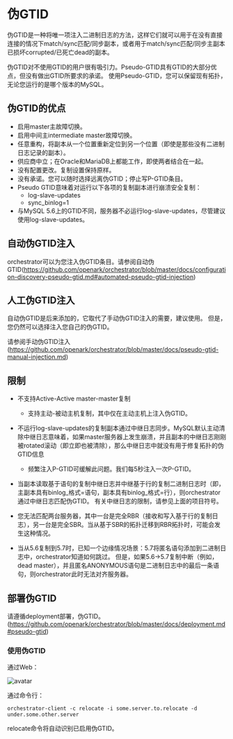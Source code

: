 # 伪GTID

伪GTID是一种将唯一项注入二进制日志的方法，这样它们就可以用于在没有直接连接的情况下match/sync匹配/同步副本，或者用于match/sync匹配/同步主副本已损坏corrupted/已死亡dead的副本。

伪GTID对不使用GTID的用户很有吸引力。Pseudo-GTID具有GTID的大部分优点，但没有做出GTID所要求的承诺。
使用Pseudo-GTID，您可以保留现有拓扑，无论您运行的是哪个版本的MySQL。

## 伪GTID的优点

* 启用master主故障切换。
* 启用中间主intermediate master故障切换。
* 任意重构，将副本从一个位置重新定位到另一个位置（即使是那些没有二进制日志记录的副本）。
* 供应商中立；在Oracle和MariaDB上都能工作，即使两者结合在一起。
* 没有配置更改。复制设置保持原样。
* 没有承诺。您可以随时选择远离伪GTID；停止写P-GTID条目。
* Pseudo GTID意味着对运行以下各项的复制副本进行崩溃安全复制：
    * log-slave-updates
    * sync_binlog=1
* 与MySQL 5.6上的GTID不同，服务器不必运行log-slave-updates，尽管建议使用log-slave-updates。

## 自动伪GTID注入

orchestrator可以为您注入伪GTID条目。请参阅自动伪GTID(https://github.com/openark/orchestrator/blob/master/docs/configuration-discovery-pseudo-gtid.md#automated-pseudo-gtid-injection)

## 人工伪GTID注入

自动伪GTID是后来添加的，它取代了手动伪GTID注入的需要，建议使用。
但是，您仍然可以选择注入您自己的伪GTID。

请参阅手动伪GTID注入(https://github.com/openark/orchestrator/blob/master/docs/pseudo-gtid-manual-injection.md)

## 限制

* 不支持Active-Active master-master复制
    * 支持主动-被动主机复制，其中仅在主动主机上注入伪GTID。

* 不运行log-slave-updates的复制副本通过中继日志同步。MySQL默认主动清除中继日志意味着，如果master服务器上发生崩溃，并且副本的中继日志刚刚被rotated滚动（即立即也被清除），那么中继日志中就没有用于修复拓扑的伪GTID信息
    * 频繁注入P-GTID可缓解此问题。我们每5秒注入一次P-GTID。

* 当副本读取基于语句的复制中继日志并中继基于行的复制二进制日志时（即，主副本具有binlog_格式=语句，副本具有binlog_格式=行），则orchestrator通过中继日志匹配伪GTID。
有关中继日志的限制，请参见上面的项目符号。

* 您无法匹配两台服务器，其中一台是完全RBR（接收和写入基于行的复制日志），另一台是完全SBR。当从基于SBR的拓扑迁移到RBR拓扑时，可能会发生这种情况。

* 当从5.6复制到5.7时，已知一个边缘情况场景：5.7将匿名语句添加到二进制日志中，orchestrator知道如何跳过。
但是，如果5.6->5.7复制中断（例如，dead master），并且匿名ANONYMOUS语句是二进制日志中的最后一条语句，则orchestrator此时无法对齐服务器。

## 部署伪GTID

请遵循deployment部署，伪GTID。(https://github.com/openark/orchestrator/blob/master/docs/deployment.md#pseudo-gtid)

### 使用伪GTID

通过Web：

![avatar](./图片/pseudo-gtid/图1.png)

通过命令行：

    orchestrator-client -c relocate -i some.server.to.relocate -d under.some.other.server
    
relocate命令将自动识别已启用伪GTID。